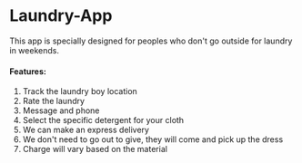 # Laundry-App
This app is specially designed for peoples who don't go outside for laundry in weekends.

#### Features:
  1. Track the laundry boy location
  2. Rate the laundry
  3. Message and phone
  4. Select the specific detergent for your cloth
  5. We can make an express delivery
  6. We don't need to go out to give, they will come and pick up the dress
  7. Charge will vary based on the material
